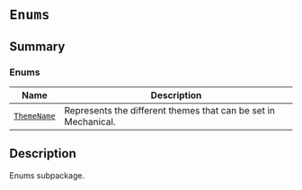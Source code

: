 # `Enums`

<a id="summary"></a>

## Summary

### Enums

| Name | Description |
|-----------------------------------------------------------------------------------------------|------------------------------------------------------------------|
| [`ThemeName`](ThemeName.md#ansys.mechanical.stubs.v242.Ansys.Mechanical.UI.Enums.ThemeName)   | Represents the different themes that can be set in Mechanical.   |

<a id="description"></a>

## Description

Enums subpackage.

<!-- !! processed by numpydoc !! -->

